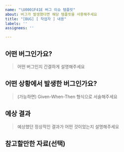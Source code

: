 ```yaml
---
name: "\U0001F41E 버그 이슈 템플릿"
about: 버그가 발생했다면 해당 템플릿을 사용해주세요
title: "[BUG] [ 작업자 ] 내용"
labels: ''
assignees: ''

---
```


## 어떤 버그인가요?

> 어떤 버그인지 간결하게 설명해주세요

## 어떤 상황에서 발생한 버그인가요?

> (가능하면) Given-When-Then 형식으로 서술해주세요

## 예상 결과

> 예상했던 정상적인 결과가 어떤 것이었는지 설명해주세요

## 참고할만한 자료(선택)
